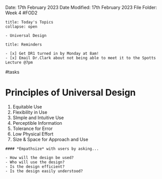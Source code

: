Date: 17th February 2023
Date Modified: 17th February 2023
File Folder: Week 4
#FOD2  

```ad-abstract
title: Today's Topics
collapse: open

- Universal Design

```


```ad-note
title: Reminders

- [x] Get DR1 turned in by Monday at 8am!
- [x] Email Dr.Clark about not being able to meet it to the Spotts Lecture @7pm
```

#tasks 

# Principles of Universal Design

1. Equitable Use
2. Flexibility in Use
3. SImple and Intuitive Use
4. Perceptible Information
5. Tolerance for Error
6. Low Physical Effort
7. Size & Space for Approach and Use

```ad-note
#### *Empathsize* with users by asking...

- How will the design be used?
- Who will use the design?
- Is the design efficient?
- Is the design easily understood?
```

